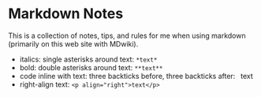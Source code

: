 # Markdown Notes

This is a collection of notes, tips, and rules for me when using markdown (primarily on this web site with MDwiki).

 * italics: single asterisks around text: ```*text*```
 * bold: double asterisks around text: ```**text**```
 * code inline with text: three backticks before, three backticks after: ``` ```text``` ```
 * right-align text: ```<p align="right">text</p>```
 
